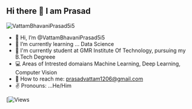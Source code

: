 ## Hi there 👋 I am Prasad


<p align="left"> <img src="https://komarev.com/ghpvc/?username=VattamBhavaniPrasad5i5&label=Profile%20views&color=0e75b6&style=flat" alt="VattamBhavaniPrasad5i5" /> </p>

- 👋 Hi, I’m @VattamBhavaniPrasad5i5
- 👀 I’m currently learning ... Data Science
- 🌱 I'm currently student at GMR Institute Of Technology, pursuing my B.Tech Degreee
- 💻 Areas of Intrested domaians Machine Learning, Deep Learning, Computer Vision
- 💞️ How to reach me: prasadvattam1206@gmail.com
- ✌ Pronouns: ...He/Him

<!---
VattamBhavaniPrasad5i5/VattamBhavaniPrasad5i5 is a ✨ special ✨ repository because its `README.md` (this file) appears on your GitHub profile.
You can click the Preview link to take a look at your changes.
--->



[![Views](https://github-readme-stats.vercel.app/api?username=VattamBhavaniPrasad5i5&show_icons=true)
